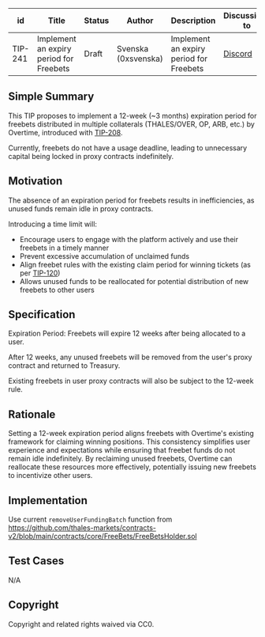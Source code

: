 | id      | Title | Status | Author | Description | Discussions to | Created |
| ----------- | ----------- | ----------- | ----------- | ----------- | ----------- | ----------- |
| TIP-241 | Implement an expiry period for Freebets | Draft | Svenska (0xsvenska) | Implement an expiry period for Freebets| [Discord](https://discord.gg/thales) | 2025-02-17

## Simple Summary
This TIP proposes to implement a 12-week (~3 months) expiration period for freebets distributed in multiple collaterals (THALES/OVER, OP, ARB, etc.) by Overtime, introduced with [TIP-208](https://github.com/thales-markets/thales-improvement-proposals/blob/main/TIPs/TIP-208.md). 

Currently, freebets do not have a usage deadline, leading to unnecessary capital being locked in proxy contracts indefinitely.

## Motivation
The absence of an expiration period for freebets results in inefficiencies, as unused funds remain idle in proxy contracts. 

Introducing a time limit will:
- Encourage users to engage with the platform actively and use their freebets in a timely manner
- Prevent excessive accumulation of unclaimed funds
- Align freebet rules with the existing claim period for winning tickets (as per [TIP-120](https://github.com/thales-markets/thales-improvement-proposals/blob/main/TIPs/TIP-120.md))
- Allows unused funds to be reallocated for potential distribution of new freebets to other users

## Specification
Expiration Period: Freebets will expire 12 weeks after being allocated to a user.

After 12 weeks, any unused freebets will be removed from the user's proxy contract and returned to Treasury.

Existing freebets in user proxy contracts will also be subject to the 12-week rule.

## Rationale

Setting a 12-week expiration period aligns freebets with Overtime's existing framework for claiming winning positions. 
This consistency simplifies user experience and expectations while ensuring that freebet funds do not remain idle indefinitely. 
By reclaiming unused freebets, Overtime can reallocate these resources more effectively, potentially issuing new freebets to incentivize other users.

## Implementation
Use current `removeUserFundingBatch` function from https://github.com/thales-markets/contracts-v2/blob/main/contracts/core/FreeBets/FreeBetsHolder.sol

## Test Cases
N/A

## Copyright
Copyright and related rights waived via CC0.

